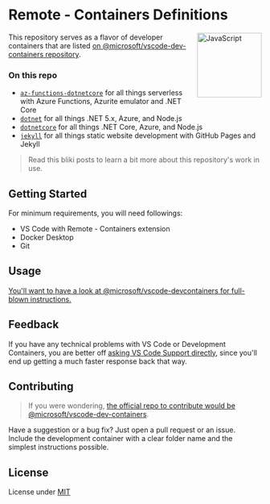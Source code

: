 # Remote - Containers Definitions
[<img align="right" alt="JavaScript" width="128rem" src="https://camo.githubusercontent.com/d7ca2d2f898ab4aa4dd312df026ce18ff219e589/68747470733a2f2f6d6963726f736f66742e6769746875622e696f2f7673636f64652d72656d6f74652d72656c656173652f696d616765732f72656d6f74652d657874656e73696f6e7061636b2e706e67"  />][devcontainers-docs]

This repository serves as a flavor of developer containers that are listed [on @microsoft/vscode-dev-containers repository][devcontainers-repo].

### On this repo
- [`az-functions-dotnetcore`][devcontainer-az-funcs-dotnetcore] for all things serverless with Azure Functions, Azurite emulator and .NET Core
- [`dotnet`][devcontainer-dotnet] for all things .NET 5.x, Azure, and Node.js
- [`dotnetcore`][devcontainer-dotnetcore] for all things .NET Core, Azure, and Node.js
- [`jekyll`][devcontainer-jekyll] for all things static website development with GitHub Pages and Jekyll

> Read this bliki posts to learn a bit more about this repository's work in use.

## Getting Started
For minimum requirements, you will need followings:
- VS Code with Remote - Containers extension
- Docker Desktop
- Git

## Usage
[You'll want to have a look at @microsoft/vscode-devcontainers for full-blown instructions.][devcontainers-repo]

## Feedback
If you have any technical problems with VS Code or Development Containers, you are better off [asking VS Code Support directly][vscode-support], since you'll end up getting a much faster response back that way.

## Contributing
> If you were wondering, [the official repo to contribute would be @microsoft/vscode-dev-containers][devcontainers-repo].

Have a suggestion or a bug fix? Just open a pull request or an issue. Include the development container with a clear folder name and the simplest instructions possible.

## License
License under [MIT][lic]

[devcontainer-az-funcs-dotnetcore]: ./az-functions-dotnetcore
[devcontainer-dotnet]: ./dotnet
[devcontainer-dotnetcore]: ./dotnetcore
[devcontainer-jekyll]: ./jekyll 
[lic]: LICENSE
[devcontainers-docs]: https://code.visualstudio.com/docs/remote/containers
[devcontainers-repo]: https://github.com/microsoft/vscode-dev-containers#readme
[vscode-support]: https://github.com/microsoft/vscode-dev-containers#contributing-and-feedback